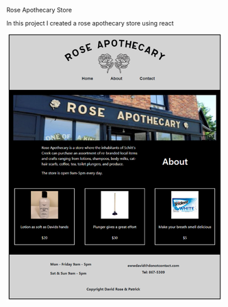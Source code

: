 Rose Apothecary Store

In this project I created a rose apothecary store using react

![Rose Apothecary](https://raw.githubusercontent.com/amountcastlej/rose_apothecary_store/main/rose_apothecary.png)
